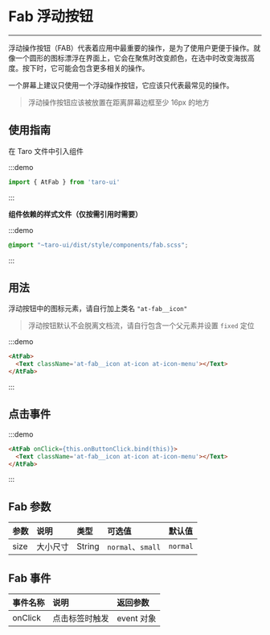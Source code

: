 # Fab 浮动按钮

---

浮动操作按钮（FAB）代表着应用中最重要的操作，是为了使用户更便于操作。就像一个圆形的图标漂浮在界面上，它会在聚焦时改变颜色，在选中时改变海拔高度。按下时，它可能会包含更多相关的操作。

一个屏幕上建议只使用一个浮动操作按钮，它应该只代表最常见的操作。

> 浮动操作按钮应该被放置在距离屏幕边框至少 16px 的地方

## 使用指南

在 Taro 文件中引入组件

:::demo
```js
import { AtFab } from 'taro-ui'
```
:::

**组件依赖的样式文件（仅按需引用时需要）**

:::demo
```scss
@import "~taro-ui/dist/style/components/fab.scss";
```
:::

## 用法

浮动按钮中的图标元素，请自行加上类名 `"at-fab__icon"`

> 浮动按钮默认不会脱离文档流，请自行包含一个父元素并设置 `fixed` 定位

:::demo
```html
<AtFab>
  <Text className='at-fab__icon at-icon at-icon-menu'></Text>
</AtFab>
```
:::

## 点击事件

:::demo
```html
<AtFab onClick={this.onButtonClick.bind(this)}>
  <Text className='at-fab__icon at-icon at-icon-menu'></Text>
</AtFab>
```
:::

## Fab 参数

| 参数     | 说明         | 类型    | 可选值        | 默认值 |
|:---------|:-------------|:--------|:--------------|:-------|
| size     | 大小尺寸     | String  | `normal`、`small` | `normal` |

## Fab 事件

| 事件名称 | 说明                               | 返回参数     |
|:---------|:-----------------------------------|:-------------|
| onClick  | 点击标签时触发 | event 对象 |
